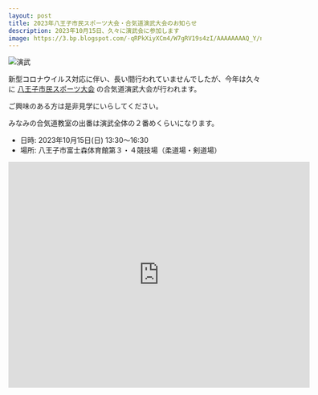 ```yaml
---
layout: post
title: 2023年八王子市民スポーツ大会・合気道演武大会のお知らせ
description: 2023年10月15日、久々に演武会に参加します
image: https://3.bp.blogspot.com/-qRPkXiyXCm4/W7gRV19s4zI/AAAAAAAAQ_Y/neZxsUkIA4ILf2p5_rF-70doelp--0kKwCLcBGAs/s640/IMG_Gothic_20181006_103259_processed.jpg
---
```

![演武](https://3.bp.blogspot.com/-qRPkXiyXCm4/W7gRV19s4zI/AAAAAAAAQ_Y/neZxsUkIA4ILf2p5_rF-70doelp--0kKwCLcBGAs/s640/IMG_Gothic_20181006_103259_processed.jpg)

新型コロナウイルス対応に伴い、長い間行われていませんでしたが、今年は久々に [八王子市民スポーツ大会](https://www.city.hachioji.tokyo.jp/kurashi/kyoiku/004/003/003/p032526.html) の合気道演武大会が行われます。

ご興味のある方は是非見学にいらしてください。

みなみの合気道教室の出番は演武全体の２番めくらいになります。

- 日時: 2023年10月15日(日) 13:30〜16:30
- 場所: 八王子市富士森体育館第３・４競技場（柔道場・剣道場）

<iframe src="https://www.google.com/maps/embed?pb=!1m18!1m12!1m3!1d3242.080917084045!2d139.32002807615464!3d35.65037797259721!2m3!1f0!2f0!3f0!3m2!1i1024!2i768!4f13.1!3m3!1m2!1s0x60191c2ad389a29b%3A0x5bd980fb9a1b2ccc!2z5a-M5aOr5qOu5L2T6IKy6aSo!5e0!3m2!1sja!2sjp!4v1695739391839!5m2!1sja!2sjp" width="600" height="450" style="border:0;" allowfullscreen="" loading="lazy" referrerpolicy="no-referrer-when-downgrade"></iframe>
